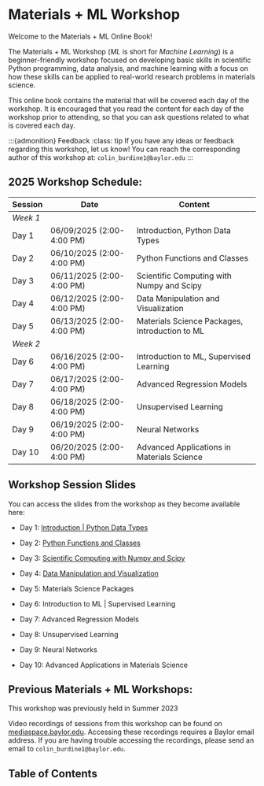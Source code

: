 # Materials + ML Workshop

Welcome to the Materials + ML Online Book! 

The Materials + ML Workshop (_ML_ is short for _Machine Learning_) is a beginner-friendly workshop focused on developing basic skills in scientific Python programming, data analysis, and machine learning with a focus on how these skills can be applied to real-world research problems in materials science.

This online book contains the material that will be covered each day of the workshop. It is encouraged that you read the content for each day of the workshop prior to attending, so that you can ask questions related to what is covered each day.

:::{admonition} Feedback
:class: tip
If you have any ideas or feedback regarding this workshop, let us know! 
You can reach the corresponding author of this workshop at:
`colin_burdine1@baylor.edu`
:::

## 2025 Workshop Schedule:

| Session       | Date          | Content                                                       |
| -------       | ----          | -------                                                       |
| *Week 1*                                                                                      | 
| Day 1         | 06/09/2025 (2:00-4:00 PM) | Introduction, Python Data Types                   |
| Day 2         | 06/10/2025 (2:00-4:00 PM) | Python Functions and Classes                      |
| Day 3         | 06/11/2025 (2:00-4:00 PM) | Scientific Computing with Numpy and Scipy         |
| Day 4         | 06/12/2025 (2:00-4:00 PM) | Data Manipulation and Visualization               |
| Day 5         | 06/13/2025 (2:00-4:00 PM) | Materials Science Packages, Introduction to ML    |
| *Week 2*                                                                                      | 
| Day 6         | 06/16/2025 (2:00-4:00 PM) | Introduction to ML, Supervised Learning           |
| Day 7         | 06/17/2025 (2:00-4:00 PM) | Advanced Regression Models                        |
| Day 8         | 06/18/2025 (2:00-4:00 PM) | Unsupervised Learning                             |
| Day 9         | 06/19/2025 (2:00-4:00 PM) | Neural Networks                                   |
| Day 10        | 06/20/2025 (2:00-4:00 PM) | Advanced Applications in Materials Science        |

## Workshop Session Slides

You can access the slides from the workshop as they become available here:

* Day 1: <a href="./slides_notebooks/Day 1 2025.slides.html">Introduction | Python Data Types</a>

* Day 2: <a href="./slides_notebooks/Day 2 2025.slides.html">Python Functions and Classes</a>

* Day 3: <a href="./slides_notebooks/Day 3 2025.slides.html">Scientific Computing with Numpy and Scipy</a>

* Day 4: <a href="./slides_notebooks/Day 4 2025.slides.html">Data Manipulation and Visualization</a>

* Day 5: Materials Science Packages

* Day 6: Introduction to ML | Supervised Learning

* Day 7: Advanced Regression Models

* Day 8: Unsupervised Learning

* Day 9: Neural Networks

* Day 10: Advanced Applications in Materials Science


## Previous Materials + ML Workshops:

This workshop was previously held in Summer 2023

Video recordings of sessions from this workshop can be found on [mediaspace.baylor.edu](https://mediaspace.baylor.edu/channel/channelid/305141402). Accessing these recordings requires a Baylor email address. If you are having trouble accessing the recordings, please send an email to  `colin_burdine1@baylor.edu`. 

## Table of Contents

```{tableofcontents}
```
